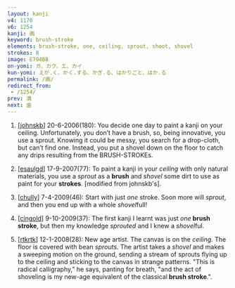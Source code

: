 ```yaml
---
layout: kanji
v4: 1170
v6: 1254
kanji: 画
keyword: brush-stroke
elements: brush-stroke, one, ceiling, sprout, shoot, shovel
strokes: 8
image: E794BB
on-yomi: ガ、カク、エ、カイ
kun-yomi: えが.く、かく.する、かぎ.る、はかりごと、はか.る
permalink: /画/
redirect_from:
 - /1254/
prev: 満
next: 歯
---
```


1) [<a href="http://kanji.koohii.com/profile/johnskb">johnskb</a>] 20-6-2006(180): You decide one day to paint a kanji on your ceiling. Unfortunately, you don’t have a brush, so, being innovative, you use a sprout. Knowing it could be messy, you search for a drop-cloth, but can’t find one. Instead, you put a shovel down on the floor to catch any drips resulting from the BRUSH-STROKEs.

2) [<a href="http://kanji.koohii.com/profile/esaulgd">esaulgd</a>] 17-9-2007(77): To paint a kanji in your <em>ceiling</em> with only natural materials, you use a <em>sprout</em> as a <strong>brush</strong> and <em>shovel</em> some dirt to use as paint for your <strong>strokes</strong>. [modified from johnskb&#039;s].

3) [<a href="http://kanji.koohii.com/profile/chully">chully</a>] 7-4-2009(46): Start with just <em>one</em> stroke. Soon more will <em>sprout</em>, and then you end up with a whole <em>shovel</em>full!

4) [<a href="http://kanji.koohii.com/profile/cingold">cingold</a>] 9-10-2009(37): The first kanji I learnt was just <em>one</em><strong> brush stroke</strong>, but then my knowledge <em>sprouted</em> and I knew a <em>shovel</em>ful.

5) [<a href="http://kanji.koohii.com/profile/rtkrtk">rtkrtk</a>] 12-1-2008(28): New age artist. The canvas is on the <em>ceiling</em>. The floor is covered with bean <em>sprouts</em>. The artist takes a <em>shovel</em> and makes a sweeping motion on the ground, sending a stream of sprouts flying up to the ceiling and sticking to the canvas in strange patterns. &quot;This is radical calligraphy,&quot; he says, panting for breath, &quot;and the act of shoveling is my new-age equivalent of the classical<strong> brush stroke</strong>.&quot;.

